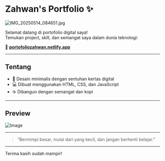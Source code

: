 # Zahwan's Portfolio ✨

![IMG_20250514_084651.jpg](https://github.com/user-attachments/assets/131ae223-bd82-4d71-9a11-e6cbe80bf0ad)

Selamat datang di portofolio digital saya!  
Temukan project, skill, dan semangat saya dalam dunia teknologi:

🔗 **[portofoliozahwan.netlify.app](https://portofoliozahwan.netlify.app/)**

---

## Tentang

- 🎨 Desain minimalis dengan sentuhan kertas digital  
- 💻 Dibuat menggunakan HTML, CSS, dan JavaScript  
- ☕ Dibangun dengan semangat dan kopi

---

## Preview

![Image](https://github.com/user-attachments/assets/846c16e9-201b-4b30-97a4-c61bf30e0428)

---

> “Bermimpi besar, mulai dari yang kecil, dan jangan berhenti belajar.”

---

Terima kasih sudah mampir!

